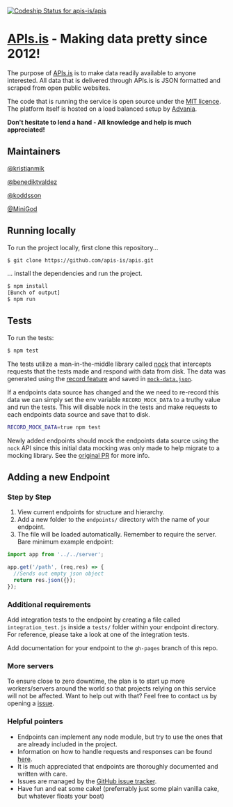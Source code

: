 [ ![Codeship Status for apis-is/apis](https://codeship.com/projects/7c0ce5a0-9901-0132-893b-365d53813970/status?branch=master)](https://codeship.com/projects/63542)
# [APIs.is](http://apis.is) - Making data pretty since 2012!

The purpose of [APIs.is](http://apis.is) is to make data readily available to anyone interested. All data that is delivered through APIs.is is JSON formatted and scraped from open public websites.

The code that is running the service is open source under the [MIT licence](https://en.wikipedia.org/wiki/MIT_License). The platform itself is hosted on a load balanced setup by [Advania](https://www.advania.com/).

**Don't hesitate to lend a hand - All knowledge and help is much appreciated!**

## Maintainers

[@kristjanmik](https://github.com/kristjanmik/)

[@benediktvaldez](https://github.com/benediktvaldez/)

[@koddsson](https://github.com/koddsson/)

[@MiniGod](https://github.com/minigod/)

## Running locally

To run the project locally, first clone this repository...
```sh
$ git clone https://github.com/apis-is/apis.git
```

... install the dependencies and run the project.

```sh
$ npm install
[Bunch of output]
$ npm run
```

## Tests

To run the tests:
```sh
$ npm test
```

The tests utilize a man-in-the-middle library called [nock](https://github.com/node-nock/nock) that
intercepts requests that the tests made and respond with data from disk. The data was generated using
the [record feature](https://github.com/node-nock/nock#recording) and saved in [`mock-data.json`](mock-data.json).

If a endpoints data source has changed and the we need to re-record this data we can simply set the
env variable `RECORD_MOCK_DATA` to a truthy value and run the tests. This will disable nock in the tests
and make requests to each endpoints data source and save that to disk.

```sh
RECORD_MOCK_DATA=true npm test
```

Newly added endpoints should mock the endpoints data source using the `nock` API since this initial
data mocking was only made to help migrate to a mocking library. See the [original PR](https://github.com/apis-is/apis/pull/376)
for more info.

## Adding a new Endpoint

### Step by Step

1. View current endpoints for structure and hierarchy.
2. Add a new folder to the `endpoints/` directory with the name of your endpoint.
3. The file will be loaded automatically. Remember to require the server. Bare minimum example endpoint:

```javascript
import app from '../../server';

app.get('/path', (req,res) => {
  //Sends out empty json object
  return res.json({});
});
```

### Additional requirements

Add integration tests to the endpoint by creating a file called `integration_test.js` inside a `tests/` folder within your endpoint directory. For reference, please take a look at one of the integration tests.

Add documentation for your endpoint to the `gh-pages` branch of this repo.

### More servers

To ensure close to zero downtime, the plan is to start up more workers/servers around the world so that projects relying on this service will not be affected. Want to help out with that? Feel free to contact us by opening a [issue](https://github.com/apis-is/apis/issues/new).

### Helpful pointers

- Endpoints can implement any node module, but try to use the ones that are already included in the project.
- Information on how to handle requests and responses can be found [here](http://expressjs.com/api.html).
- It is much appreciated that endpoints are thoroughly documented and written with care.
- Issues are managed by the [GitHub issue tracker](https://github.com/apis-is/apis/issues).
- Have fun and eat some cake! (preferrably just some plain vanilla cake, but whatever floats your boat)
